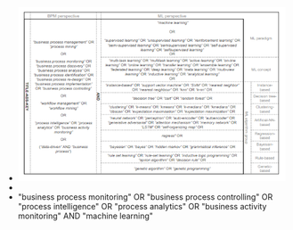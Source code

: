 - ![image.png](../assets/image_1721255562298_0.png)
-
- "business process monitoring" 
  OR
  "business process controlling" 
  OR 
  "process intelligence" 
  OR 
  "process analytics" 
  OR 
  "business activity monitoring"
  AND 
  "machine learning"